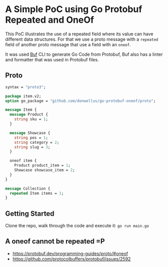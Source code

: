 # A Simple PoC using Go Protobuf Repeated and OneOf

This PoC illustrates the use of a repeated field where its value can have different data structures.
For that we use a proto message with a `repeated` field of another proto message that use a field with an `oneof`.

It was used [Buf](https://github.com/bufbuild/buf) CLI to generate Go Code from Protobuf, Buf also has a linter and formatter that was used in Protobuf files.

## Proto

```proto
syntax = "proto3";

package item.v2;
option go_package = "github.com/donwellus/go-protobuf-oneof/proto";

message Item {
  message Product {
    string sku = 1;
  }

  message Showcase {
    string pos = 1;
    string category = 2;
    string slug = 3;
  }

  oneof item {
    Product product_item = 1;
    Showcase showcase_item = 2;
  }
}

message Collection {
  repeated Item items = 1;
}
```

## Getting Started

Clone the repo, walk through the code and execute it: `go run main.go`

## A oneof cannot be repeated =P

- <https://protobuf.dev/programming-guides/proto/#oneof>
- <https://github.com/protocolbuffers/protobuf/issues/2592>
